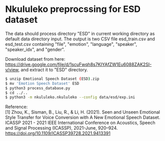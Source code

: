 # Nkululeko preprocssing for ESD dataset

The data should process directory "ESD" in current working directory as default data directory input. The output is two CSV file esd_train.csv and esd_test.csv containing "file", "emotion", "language", "speaker", "speaker_idx", and "gender".

Download dataset from here: https://drive.google.com/file/d/1scuFwqh8s7KIYAfZW1Eu6088ZAK2SI-v/view, 
and extract it to "ESD" directory.

```bash
$ unzip Emotional Speech Dataset (ESD).zip
$ mv 'Emotion Speech Dataset' ESD
$ python3 process_database.py
$ cd ../..
$ python3 -m nkululeko.nkululeko --config data/esd/exp.ini 
```



Reference:  
[1] Zhou, K., Sisman, B., Liu, R., & Li, H. (2021). Seen and Unseen Emotional Style Transfer for Voice Conversion with A New Emotional Speech Dataset. ICASSP 2021 - 2021 IEEE International Conference on Acoustics, Speech and Signal Processing (ICASSP), 2021-June, 920–924. https://doi.org/10.1109/ICASSP39728.2021.9413391

